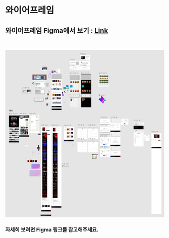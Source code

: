 # 와이어프레임

## 와이어프레임 Figma에서 보기 : [Link](https://www.figma.com/file/fg5TyP1mk8LvEkeDNt5Tu5/Untitled?node-id=16%3A11)

<br>

![와이어프레임-전체](../images/와이어프레임.png)

### 자세히 보려면 Figma 링크를 참고해주세요.
